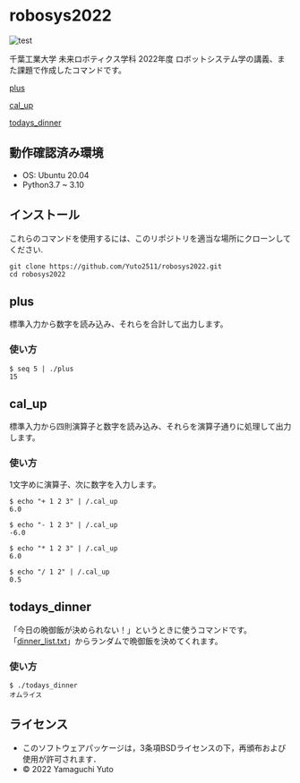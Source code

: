 # robosys2022

![test](https://github.com/Yuto2511/RobotSystem_repository_test/actions/workflows/test.yml/badge.svg)

千葉工業大学 未来ロボティクス学科 2022年度 ロボットシステム学の講義、また課題で作成したコマンドです。

[plus](#plus)

[cal_up](#cal_up)

[todays_dinner](#todays_dinner)

## 動作確認済み環境

- OS: Ubuntu 20.04
 - Python3.7 ~ 3.10

## インストール

これらのコマンドを使用するには、このリポジトリを適当な場所にクローンしてください.

```shell
git clone https://github.com/Yuto2511/robosys2022.git
cd robosys2022
```

## plus

標準入力から数字を読み込み、それらを合計して出力します。

### 使い方

```shell
$ seq 5 | ./plus
15
```

## cal_up

標準入力から四則演算子と数字を読み込み、それらを演算子通りに処理して出力します。

### 使い方

1文字めに演算子、次に数字を入力します。

```shell
$ echo "+ 1 2 3" | /.cal_up
6.0
```

```shell
$ echo "- 1 2 3" | /.cal_up
-6.0
```

```shell
$ echo "* 1 2 3" | /.cal_up
6.0
```

```shell
$ echo "/ 1 2" | /.cal_up
0.5
```

## todays_dinner

「今日の晩御飯が決められない！」というときに使うコマンドです。
「[dinner_list.txt](https://github.com/Yuto2511/robosys2022/blob/dev/dinner_list.txt)」からランダムで晩御飯を決めてくれます。

### 使い方

```shell
$ ./todays_dinner
オムライス
```

## ライセンス

- このソフトウェアパッケージは，3条項BSDライセンスの下，再頒布および使用が許可されます．
- © 2022 Yamaguchi Yuto

